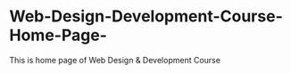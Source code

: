 # Web-Design-Development-Course-Home-Page-
This is home page of Web Design &amp; Development Course 

